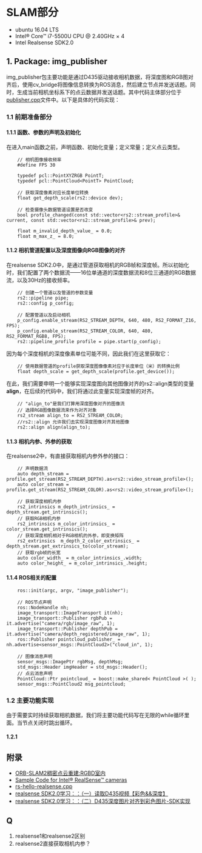 # SLAM部分
* ubuntu 16.04 LTS
* Intel® Core™ i7-5500U CPU @ 2.40GHz × 4 
* Intel Realsense SDK2.0
## 1. Package: img_publisher
img_publisher包主要功能是通过D435驱动接收相机数据，将深度图和RGB图对齐后，使用cv_bridge将图像信息转换为ROS消息，然后建立节点并发送话题。同时，生成当前相机坐标系下的点云数据并发送话题。其中代码主体部分位于[publisher.cpp](src/img_publisher/src/publisher.cpp)文件中。以下是具体的代码实现：
### 1.1 前期准备部分
#### 1.1.1 函数、参数的声明及初始化
在进入main函数之前，声明函数、初始化变量；定义常量；定义点云类型。
```
    // 相机图像接收频率
    #define FPS 30

    typedef pcl::PointXYZRGB PointT;
    typedef pcl::PointCloud<PointT> PointCloud;

    // 获取深度像素对应长度单位转换
    float get_depth_scale(rs2::device dev);

    // 检查摄像头数据管道设置是否改变
    bool profile_changed(const std::vector<rs2::stream_profile>& current, const std::vector<rs2::stream_profile>& prev);

    float m_invalid_depth_value_ = 0.0;
    float m_max_z_ = 8.0;
```
#### 1.1.2 相机管道配置以及深度图像向RGB图像的对齐
在realsense SDK2.0中，是通过管道获取相机的RGB帧和深度帧。所以初始化时，我们配置了两个数据流——16位单通道的深度数据流和8位三通道的RGB数据流，以及30Hz的接收频率。
```
    // 创建一个管道以及管道的参数变量
    rs2::pipeline pipe;
    rs2::config p_config;

    // 配置管道以及启动相机
    p_config.enable_stream(RS2_STREAM_DEPTH, 640, 480, RS2_FORMAT_Z16, FPS);
    p_config.enable_stream(RS2_STREAM_COLOR, 640, 480, RS2_FORMAT_RGB8, FPS);
    rs2::pipeline_profile profile = pipe.start(p_config);
```
因为每个深度相机的深度像素单位可能不同，因此我们在这里获取它：
```
    // 使用数据管道的profile获取深度图像像素对应于长度单位（米）的转换比例
    float depth_scale = get_depth_scale(profile.get_device());
```
在此，我们需要申明一个能够实现深度图向其他图像对齐的rs2::align类型的变量**align**，在后续的代码中，我们将通过此变量实现深度帧的对齐。
```
    // "align_to"是我们打算用深度图像对齐的图像流
    // 选择RGB图像数据流来作为对齐对象
    rs2_stream align_to = RS2_STREAM_COLOR; 
    //rs2::align 允许我们去实现深度图像对齐其他图像
    rs2::align align(align_to);
```
#### 1.1.3 相机内参、外参的获取
在realsense2中，有直接获取相机内参外参的接口：

```
    // 声明数据流
    auto depth_stream = profile.get_stream(RS2_STREAM_DEPTH).as<rs2::video_stream_profile>();
    auto color_stream = profile.get_stream(RS2_STREAM_COLOR).as<rs2::video_stream_profile>();

    // 获取深度相机内参
    rs2_intrinsics m_depth_intrinsics_ = depth_stream.get_intrinsics();
    // 获取RGB相机内参
    rs2_intrinsics m_color_intrinsics_ = color_stream.get_intrinsics();
    // 获取深度相机相对于RGB相机的外参，即变换矩阵
    rs2_extrinsics  m_depth_2_color_extrinsics_ = depth_stream.get_extrinsics_to(color_stream);
    // 获取rgb帧的长宽
    auto color_width_ = m_color_intrinsics_.width;
    auto color_height_ = m_color_intrinsics_.height;
```
#### 1.1.4 ROS相关的配置
```
    ros::init(argc, argv, "image_publisher");

    // ROS节点声明
    ros::NodeHandle nh;
    image_transport::ImageTransport it(nh);
    image_transport::Publisher rgbPub = it.advertise("camera/rgb/image_raw", 1);
    image_transport::Publisher depthPub = it.advertise("camera/depth_registered/image_raw", 1);
    ros::Publisher pointcloud_publisher_ = nh.advertise<sensor_msgs::PointCloud2>("cloud_in", 1);
    
    // 图像消息声明
    sensor_msgs::ImagePtr rgbMsg, depthMsg;
    std_msgs::Header imgHeader = std_msgs::Header();
    // 点云消息声明
    PointCloud::Ptr pointcloud_ = boost::make_shared< PointCloud >( );
    sensor_msgs::PointCloud2 msg_pointcloud;
```
### 1.2 主要功能实现
由于需要实时持续获取相机数据，我们将主要功能代码写在无限的while循环里面。当节点关闭时跳出循环。
#### 1.2.1 

## 附录
* [ORB-SLAM2稠密点云重建:RGBD室内](https://blog.csdn.net/qq_41524721/article/details/79126062)
* [Sample Code for Intel® RealSense™ cameras](https://dev.intelrealsense.com/docs/code-samples)
* [rs-hello-realsense.cpp](https://github.com/IntelRealSense/librealsense/blob/master/examples/hello-realsense/rs-hello-realsense.cpp)
* [realsense SDK2.0学习：：（一）读取D435视频【彩色&&深度】](https://blog.csdn.net/dieju8330/article/details/85272800)
* [realsense SDK2.0学习：：（二）D435深度图片对齐到彩色图片-SDK实现](https://blog.csdn.net/dieju8330/article/details/85272919?utm_medium=distribute.pc_relevant.none-task-blog-baidujs-2)

## Q
1. realsense1和realsense2区别
2. realsense2直接获取相机内参？
